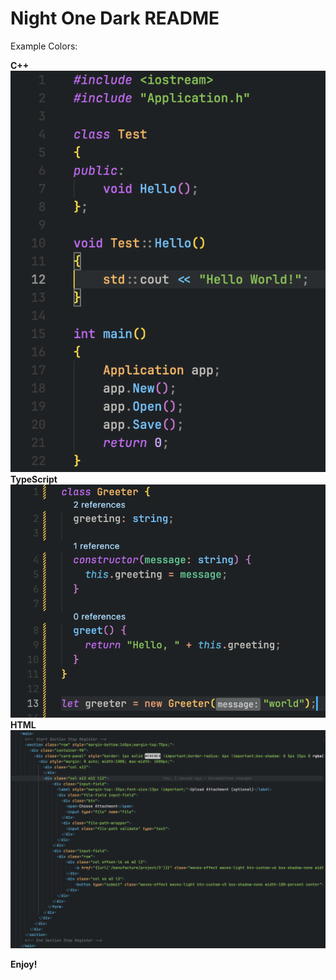 # Night One Dark README
Example Colors:

**C++**
![cpp](images/cpp.png)
**TypeScript**
![ts](images/ts.png)
**HTML**
![html](images/html.png)

**Enjoy!**

